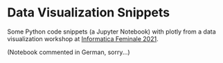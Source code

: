 # Data Visualization Snippets

Some Python code snippets (a Jupyter Notebook) with plotly from a data visualization workshop at [Informatica Feminale 2021](https://scientifica.de/bildungsangebote/informatica-feminale-bw/informatica-feminale-bw-2021/if-kurse-2021/?no_cache=1). 

(Notebook commented in German, sorry...)
